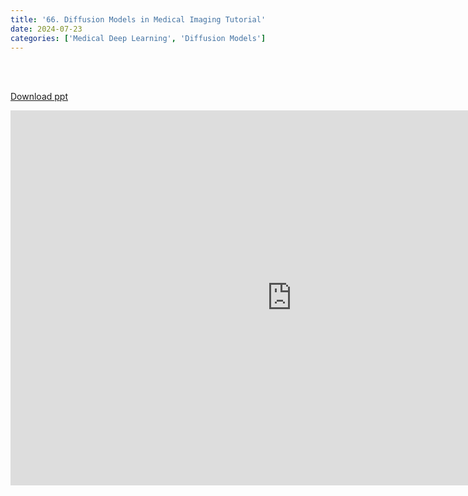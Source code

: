 ```yaml
---
title: '66. Diffusion Models in Medical Imaging Tutorial'
date: 2024-07-23
categories: ['Medical Deep Learning', 'Diffusion Models']
---
```


<br><br>

[Download ppt](/ppt/66.pptx)

<center>
<iframe src="https://docs.google.com/presentation/d/e/2PACX-1vSxFvYCRQuxkJ5zGWod8CaxPvJiY56Mt6AKYIPeY0LSOCK8ogugE2H2nXedl8udDA/embed?start=false&loop=false&delayms=3000" frameborder="0" width="900" height="600" allowfullscreen="true" mozallowfullscreen="true" webkitallowfullscreen="true min-width="350px"></iframe>
</center>

<br>

<script src="https://utteranc.es/client.js"
        repo="RTOS-KGU/RTOS-utterances-comment"
        issue-term="pathname"
        label="Comment"
        theme="github-light"
        crossorigin="anonymous"
        async>
</script>